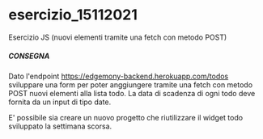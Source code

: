 # esercizio_15112021
Esercizio JS (nuovi elementi tramite una fetch con metodo POST)

##### CONSEGNA #####

Dato l'endpoint https://edgemony-backend.herokuapp.com/todos sviluppare una form per poter anggiungere tramite una fetch con metodo POST nuovi elementi alla lista todo. La data di scadenza di ogni todo deve fornita da un input di tipo date.

E' possibile sia creare un nuovo progetto che riutilizzare il widget todo sviluppato la settimana scorsa.
